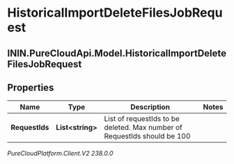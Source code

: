 # HistoricalImportDeleteFilesJobRequest

## ININ.PureCloudApi.Model.HistoricalImportDeleteFilesJobRequest

## Properties

|Name | Type | Description | Notes|
|------------ | ------------- | ------------- | -------------|
| **RequestIds** | **List&lt;string&gt;** | List of requestIds to be deleted. Max number of RequestIds should be 100 | |



_PureCloudPlatform.Client.V2 238.0.0_
